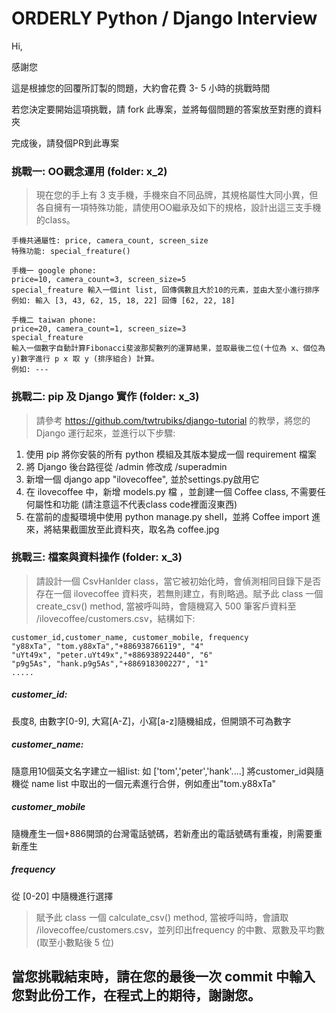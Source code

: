 # ORDERLY Python / Django Interview

Hi,

感謝您

這是根據您的回覆所訂製的問題，大約會花費 3- 5 小時的挑戰時間

若您決定要開始這項挑戰，請 fork 此專案，並將每個問題的答案放至對應的資料夾

完成後，請發個PR到此專案

### 挑戰一: OO觀念運用 (folder: x_2)

> 現在您的手上有 3 支手機，手機來自不同品牌，其規格屬性大同小異，但各自擁有一項特殊功能，請使用OO繼承及如下的規格，設計出這三支手機的class。

```
手機共通屬性: price, camera_count, screen_size
特殊功能: special_freature() 

手機一 google phone:
price=10, camera_count=3, screen_size=5
special_freature 輸入一個int list, 回傳偶數且大於10的元素，並由大至小進行排序
例如: 輸入 [3, 43, 62, 15, 18, 22] 回傳 [62, 22, 18]

手機二 taiwan phone:
price=20, camera_count=1, screen_size=3
special_freature
輸入一個數字自動計算Fibonacci斐波那契數列的運算結果，並取最後二位(十位為 x、個位為 y)數字進行 p x 取 y (排序組合) 計算。
例如: ---

```


### 挑戰二: pip 及 Django 實作  (folder: x_3)

> 請參考 https://github.com/twtrubiks/django-tutorial 的教學，將您的Django 運行起來，並進行以下步驟:

1) 使用 pip 將你安裝的所有 python 模組及其版本變成一個 requirement 檔案
2) 將 Django 後台路徑從 /admin 修改成 /superadmin 
3) 新增一個 django app "ilovecoffee", 並於settings.py啟用它
4) 在 ilovecoffee 中，新增 models.py 檔 ，並創建一個 Coffee class, 不需要任何屬性和功能 (請注意這不代表class code裡面沒東西)
5) 在當前的虛擬環境中使用 python manage.py shell，並將 Coffee import 進來，將結果截圖放至此資料夾，取名為 coffee.jpg


### 挑戰三: 檔案與資料操作 (folder: x_3)
> 請設計一個 CsvHanlder class，當它被初始化時，會偵測相同目錄下是否存在一個 ilovecoffee 資料夾，若無則建立，有則略過。賦予此 class 一個 create_csv() method, 當被呼叫時，會隨機寫入 500 筆客戶資料至 /ilovecoffee/customers.csv，結構如下:
```
customer_id,customer_name, customer_mobile, frequency
"y88xTa", "tom.y88xTa","+886938766119", "4"
"uYt49x", "peter.uYt49x","+886938922440", "6"
"p9g5As", "hank.p9g5As","+886918300227", "1"
.....
````

##### customer_id:
長度8, 由數字[0-9], 大寫[A-Z]，小寫[a-z]隨機組成，但開頭不可為數字

##### customer_name: 
隨意用10個英文名字建立一組list: 如 ['tom','peter','hank'....]
將customer_id與隨機從 name list 中取出的一個元素進行合併，例如產出"tom.y88xTa"

##### customer_mobile
隨機產生一個+886開頭的台灣電話號碼，若新產出的電話號碼有重複，則需要重新產生

##### frequency
從 [0-20] 中隨機進行選擇

>
> 賦予此 class 一個 calculate_csv() method, 當被呼叫時，會讀取 /ilovecoffee/customers.csv，並列印出frequency 的中數、眾數及平均數 (取至小數點後 5 位)
>


## 當您挑戰結束時，請在您的最後一次 commit 中輸入您對此份工作，在程式上的期待，謝謝您。

